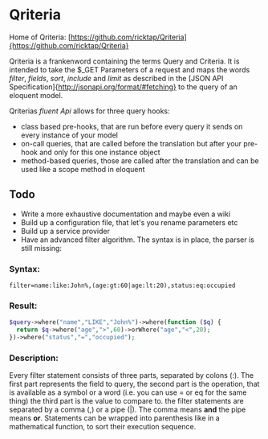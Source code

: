 # Qriteria

Home of Qriteria:
[https://github.com/ricktap/Qriteria]{https://github.com/ricktap/Qriteria}

Qriteria is a frankenword containing the terms Query and Criteria.
It is intended to take the $_GET Parameters of a request and maps the words
*filter*, *fields*, *sort*, *include* and *limit* as described in the [JSON API
Specification]{http://jsonapi.org/format/#fetching} to the query of an eloquent
model.

Qriterias *fluent Api* allows for three query hooks:
- class based pre-hooks, that are run before every query it sends on every instance of your model
- on-call queries, that are called before the translation but after your pre-hook and only for this one instance object
- method-based queries, those are called after the translation and can be used like a scope method in eloquent

## Todo

- Write a more exhaustive documentation and maybe even a wiki
- Build up a configuration file, that let's you rename parameters etc
- Build up a service provider
- Have an advanced filter algorithm. The syntax is in place, the parser is still
  missing:

### Syntax: 
```
filter=name:like:John%,(age:gt:60|age:lt:20),status:eq:occupied
```

### Result: 
```php
$query->where("name","LIKE","John%")->where(function ($q) { 
  return $q->where("age",">",60)->orWhere("age","<",20);
})->where("status","=","occupied");
```

### Description:
Every filter statement consists of three parts, separated by colons (:). The first
part represents the field to query, the second part is the operation, that is
available as a symbol or a word (i.e. you can use = or eq for the same thing)
the third part is the value to compare to. the filter statements are separated
by a comma (,) or a pipe (|). The comma means **and** the pipe means **or**.
Statements can be wrapped into parenthesis like in a mathematical function, to
sort their execution sequence.
